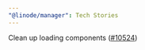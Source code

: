 ```yaml
---
"@linode/manager": Tech Stories
---
```


Clean up loading components ([#10524](https://github.com/linode/manager/pull/10524))
